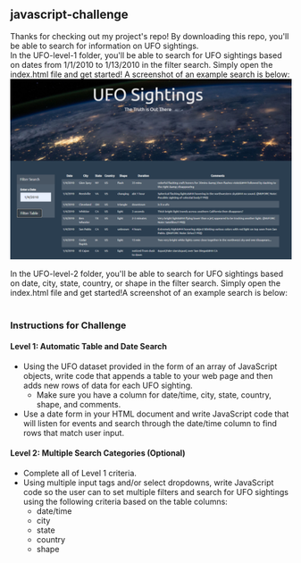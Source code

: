 ## javascript-challenge

Thanks for checking out my project's repo! By downloading this repo, you'll be able to search for information on UFO sightings.<br>
In the UFO-level-1 folder, you'll be able to search for UFO sightings based on dates from 1/1/2010 to 1/13/2010 in the filter search. Simply open the index.html file and get started! A screenshot of an example search is below:<br>
![alt text](UFO-level-1/static/images/Screenshot_1.png) <br>

In the UFO-level-2 folder, you'll be able to search for UFO sightings based on date, city, state, country, or shape in the filter search. Simply open the index.html file and get started!A screenshot of an example search is below:<br> 
<br>

### Instructions for Challenge

#### Level 1: Automatic Table and Date Search
- Using the UFO dataset provided in the form of an array of JavaScript objects, write code that appends a table to your web page and then adds new rows of data for each UFO sighting.<br>
  - Make sure you have a column for date/time, city, state, country, shape, and comments.<br>
- Use a date form in your HTML document and write JavaScript code that will listen for events and search through the date/time column to find rows that match user input.<br>

#### Level 2: Multiple Search Categories (Optional)
- Complete all of Level 1 criteria.<br>
- Using multiple input tags and/or select dropdowns, write JavaScript code so the user can to set multiple filters and search for UFO sightings using the following criteria based on the table columns:<br>
  - date/time<br>
  - city<br>
  - state<br>
  - country<br>
  - shape
